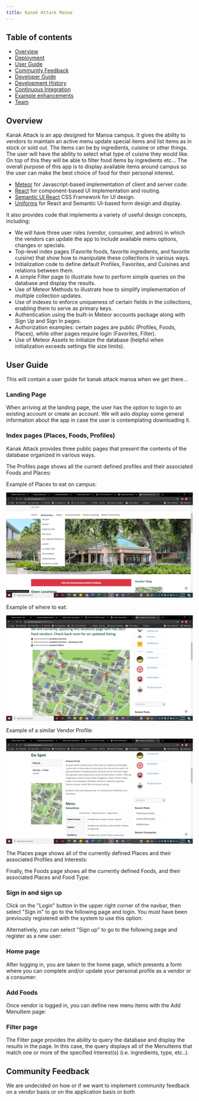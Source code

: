 ```yaml
---
title: Kanak Attack Manoa
---
```


## Table of contents

* [Overview](#overview)
* [Deployment](#deployment)
* [User Guide](#user-guide)
* [Community Feedback](#community-feedback)
* [Developer Guide](#developer-guide)
* [Development History](#development-history)
* [Continuous Integration](#continuous-integration)
* [Example enhancements](#example-enhancements)
* [Team](#team)

## Overview

Kanak Attack is an app designed for Manoa campus. It gives the ability to vendors to maintain an active menu update special items and list items as in stock or sold out. The items can be by ingredients, cuisine or other things. The user will have the ability to select what type of cuisine they would like. On top of this they will be able to filter food items by ingredients etc... The overall purpose of this app is to display available items around campus so the user can make the best choice of food for their personal interest.

* [Meteor](https://www.meteor.com/) for Javascript-based implementation of client and server code.
* [React](https://reactjs.org/) for component-based UI implementation and routing.
* [Semantic UI React](https://react.semantic-ui.com/) CSS Framework for UI design.
* [Uniforms](https://uniforms.tools/) for React and Semantic UI-based form design and display.

It also provides code that implements a variety of useful design concepts, including:

* We will have three user roles (vendor, consumer, and admin) in which the vendors can update the app to include available menu options, changes or specials.
* Top-level index pages (Favorite foods, favorite ingredients, and favorite cuisine) that show how to manipulate these collections in various ways.
* Initialization code to define default Profiles, Favorites, and Cuisines and relations between them.
* A simple Filter page to illustrate how to perform simple queries on the database and display the results.
* Use of Meteor Methods to illustrate how to simplify implementation of multiple collection updates.
* Use of indexes to enforce uniqueness of certain fields in the collections, enabling them to serve as primary keys.
* Authentication using the built-in Meteor accounts package along with Sign Up and Sign In pages.
* Authorization examples: certain pages are public (Profiles, Foods, Places), while other pages require login (Favorites, Filter).
* Use of Meteor Assets to initialize the database (helpful when initialization exceeds settings file size limits).

## User Guide

This will contain a user guide for kanak attack manoa when we get there...

### Landing Page

When arriving at the landing page, the user has the option to login to an existing account or create an account. We will aslo display some general information about the app in case the user is contemplating downloading it.


### Index pages (Places, Foods, Profiles)

Kanak Attack provides three public pages that present the contents of the database organized in various ways.

The Profiles page shows all the current defined profiles and their associated Foods and Places:

Example of Places to eat on campus:

<img src="public/images/food-spots.png">

Example of where to eat:

<img src="public/images/map.png">

Example of a similar Vendor Profile:

<img src="public/images/vendor-profile.png">

[comment]: <> (![]&#40;images/profiles-page.png&#41;)

The Places page shows all of the currently defined Places and their associated Profiles and Interests:


Finally, the Foods page shows all the currently defined Foods, and their associated Places and Food Type:

[comment]: <> (![]&#40;images/interests-page.png&#41;)


### Sign in and sign up

Click on the "Login" button in the upper right corner of the navbar, then select "Sign in" to go to the following page and login. You must have been previously registered with the system to use this option:

[comment]: <> (![]&#40;images/signin-page.png&#41;)

Alternatively, you can select "Sign up" to go to the following page and register as a new user:

[comment]: <> (![]&#40;images/signup-page.png&#41;)

### Home page

After logging in, you are taken to the home page, which presents a form where you can complete and/or update your personal profile as a vendor or a consumer:

[comment]: <> (![]&#40;images/home-page.png&#41;)

### Add Foods

Once vendor is logged in, you can define new menu items with the Add MenuItem page:

[comment]: <> (![]&#40;images/add-project-page.png&#41;)


### Filter page

The Filter page provides the ability to query the database and display the results in the page. In this case, the query displays all of the MenuItems that match one or more of the specified Interest(s) (i.e. ingredients, type, etc..).

[comment]: <> (![]&#40;images/filter-page.png&#41;)

## Community Feedback

We are undecided on how or if we want to implement community feedback on a vendor basis or on the application basis or both


